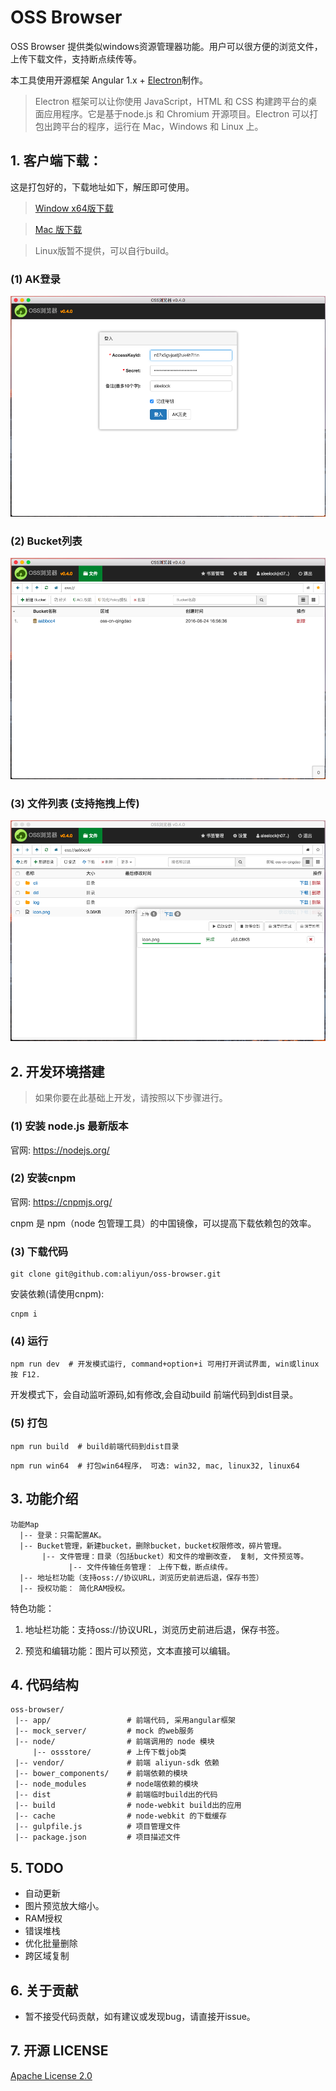 # OSS Browser

OSS Browser 提供类似windows资源管理器功能。用户可以很方便的浏览文件，上传下载文件，支持断点续传等。


本工具使用开源框架 Angular 1.x + [Electron](http://electron.atom.io/)制作。

> Electron 框架可以让你使用 JavaScript，HTML 和 CSS 构建跨平台的桌面应用程序。它是基于node.js 和 Chromium 开源项目。Electron 可以打包出跨平台的程序，运行在 Mac，Windows 和 Linux 上。


## 1. 客户端下载：

这是打包好的，下载地址如下，解压即可使用。

> [Window x64版下载](http://luogc.oss-cn-hangzhou.aliyuncs.com/oss-browser-publish/0.5.0/oss-browser-win32-x64.zip)

> [Mac 版下载](http://luogc.oss-cn-hangzhou.aliyuncs.com/oss-browser-publish/0.5.0/oss-browser-darwin-x64.zip)

> Linux版暂不提供，可以自行build。

### (1) AK登录

![](preview/login.png)


### (2) Bucket列表

![](preview/bucket-list.png)


### (3) 文件列表 (支持拖拽上传)

![](preview/file-list.png)



## 2. 开发环境搭建

> 如果你要在此基础上开发，请按照以下步骤进行。


### (1) 安装 node.js 最新版本

官网: https://nodejs.org/

### (2) 安装cnpm

官网: https://cnpmjs.org/

cnpm 是 npm（node 包管理工具）的中国镜像，可以提高下载依赖包的效率。


### (3) 下载代码

```
git clone git@github.com:aliyun/oss-browser.git
```

安装依赖(请使用cnpm):

```
cnpm i
```


### (4) 运行

```
npm run dev  # 开发模式运行, command+option+i 可用打开调试界面, win或linux按 F12.
```

开发模式下，会自动监听源码,如有修改,会自动build 前端代码到dist目录。


### (5) 打包

```
npm run build  # build前端代码到dist目录
```

```
npm run win64  # 打包win64程序， 可选: win32, mac, linux32, linux64
```


## 3. 功能介绍

```
功能Map
  |-- 登录：只需配置AK。
  |-- Bucket管理，新建bucket，删除bucket，bucket权限修改，碎片管理。
       |-- 文件管理：目录（包括bucket）和文件的增删改查， 复制, 文件预览等。
             |-- 文件传输任务管理： 上传下载，断点续传。
  |-- 地址栏功能（支持oss://协议URL，浏览历史前进后退，保存书签）
  |-- 授权功能： 简化RAM授权。
```

特色功能：

1. 地址栏功能：支持oss://协议URL，浏览历史前进后退，保存书签。

2. 预览和编辑功能：图片可以预览，文本直接可以编辑。

## 4. 代码结构


```
oss-browser/
 |-- app/                 # 前端代码, 采用angular框架
 |-- mock_server/         # mock 的web服务
 |-- node/                # 前端调用的 node 模块
     |-- ossstore/        # 上传下载job类
 |-- vendor/              # 前端 aliyun-sdk 依赖
 |-- bower_components/    # 前端依赖的模块
 |-- node_modules         # node端依赖的模块
 |-- dist                 # 前端临时build出的代码
 |-- build                # node-webkit build出的应用
 |-- cache                # node-webkit 的下载缓存
 |-- gulpfile.js          # 项目管理文件
 |-- package.json         # 项目描述文件
```


## 5. TODO

* 自动更新
* 图片预览放大缩小。
* RAM授权
* 错误堆栈
* 优化批量删除
* 跨区域复制

## 6. 关于贡献

* 暂不接受代码贡献，如有建议或发现bug，请直接开issue。

## 7. 开源 LICENSE

[Apache License 2.0](LICENSE)
